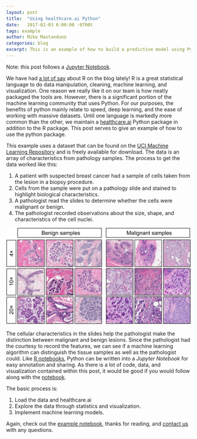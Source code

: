 ```yaml
---
layout: post
title:  "Using healthcare.ai Python"
date:   2017-02-03 6:00:00 -0700t
tags: example
author: Mike Mastanduno
categories: blog
excerpt: This is an example of how to build a predictive model using Python and healthcare.ai 
---
```


Note: this post follows a [Jupyter Notebook][nb].

We have had [a lot of say][r post] about R on the blog lately! R is a great statistical language to do data manipulation, cleaning, machine learning, and visualization. One reason we really like it on our team is how neatly packaged the tools are. However, there is a significant portion of the machine learning community that uses Python. For our purposes, the benefits of python mainly relate to speed, deep learning, and the ease of working with massive datasets. Until one language is markedly more common than the other, we maintain a [healthcare.ai](hcai-py) Python package in addition to the R package. This post serves to give an example of how to use the python package.

This example uses a dataset that can be found on the [UCI Machine Learning Repository][uci] and is freely available for download. The data is an array of characteristics from pathology samples. The process to get the data worked like this:
1. A patient with suspected breast cancer had a sample of cells taken from the lesion in a biopsy procedure.
2. Cells from the sample were put on a pathology slide and stained to highlight biological characteristics.
3. A pathologist read the slides to determine whether the cells were malignant or benign. 
4. The pathologist recorded observations about the size, shape, and characteristics of the cell nuclei. 

![Pathology slide example](/assets/breast-cancer-images-small.png)

The cellular characteristics in the slides help the pathologist make the distinction between malignant and benign lesions. Since the pathologist had the courtesy to record the features, we can see if a machine learning algorithm can distinguish the tissue samples as well as the pathologist could. Like [R notebooks][r post 2], Python can be written into a *Jupyter Notebook* for easy annotation and sharing. As there is a lot of code, data, and visualization contained within this post, it would be good if you would follow along with the [notebook](nb).

The basic process is:
1. Load the data and healthcare.ai
2. Explore the data through statistics and visualization.
3. Implement machine learning models.  

Again, check out the [example notebook][nb], thanks for reading, and [contact us][contact] with any questions. 


[hcai-py]:/py/
[uci]:https://archive.ics.uci.edu/ml/datasets/Breast+Cancer+Wisconsin+%28Diagnostic%29
[nb]:/notebooks/Wisconsin-Pathology-Notebook.html
[r post]:/blog/2017/01/17/using-r-for-data-analysis/
[contact]:/contact.html
[r post 2]:/blog/2017/01/08/us-health-by-county/



